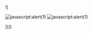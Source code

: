 ![

<img src="../../../../../../../img/onload/../../\github.com/r89shi/r89shi.github.io/blob/master/teste.js" alt="javascript:alert(1)"/>
<img src="data:text/https://github.com/r89shi/r89shi.github.io/blob/master/teste.js" alt="javascript:alert(1)"/>

](()
